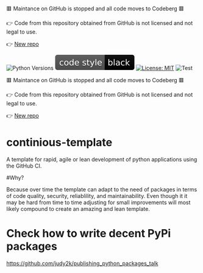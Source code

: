 🟥 Maintance on GitHub is stopped and all code moves to Codeberg 🟥

👉 Code from this repository obtained from GitHub is not licensed and not legal to use.

👉 [New repo](https://codeberg.org/cap_jmk/continuous-template)



![Python Versions](https://img.shields.io/badge/python-3.6%20%7C%203.7%20%7C%203.8%20%7C%203.9-blue) 
![Style Black](./black_badge.svg) 
[![License: MIT](https://img.shields.io/badge/License-MIT-yellow.svg)](https://opensource.org/licenses/MIT)
![Test](https://github.com/MQSchleich/continuous-template/actions/workflows/python-app.yaml/badge.svg?branch=main)

🟥 Maintance on GitHub is stopped and all code moves to Codeberg 🟥

👉 Code from this repository obtained from GitHub is not licensed and not legal to use.

👉 [New repo](https://codeberg.org/cap_jmk/continuous-template)


# continious-template
A template for rapid, agile or lean development of python applications using the GitHub CI. 

#Why? 

Because over time the template can adapt to the need of packages in terms of code quality, security, reliablility, and maintainability. Even though it it may be hard from time to time adjusting for small improvements will most likely compound to create an amazing and lean template.

# Check how to write decent PyPi packages 
https://github.com/judy2k/publishing_python_packages_talk
